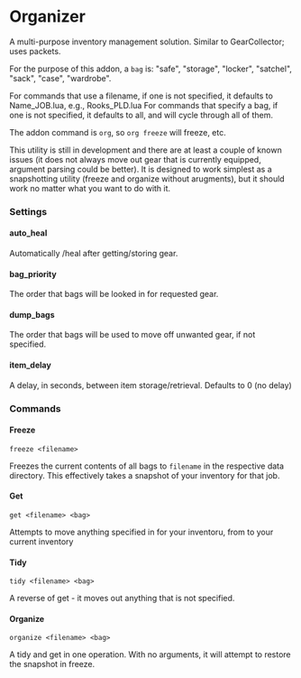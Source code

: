 # Organizer

A multi-purpose inventory management solution. Similar to GearCollector; uses packets.

For the purpose of this addon, a `bag` is: "safe", "storage", "locker", "satchel", "sack", "case", "wardrobe". 

For commands that use a filename, if one is not specified, it defaults to Name_JOB.lua, e.g., Rooks_PLD.lua
For commands that specify a bag, if one is not specified, it defaults to all, and will cycle through all of them.

The addon command is `org`, so `org freeze` will freeze, etc.

This utility is still in development and there are at least a couple of known issues (it does not always move out gear that is currently equipped, argument parsing could be better). It is designed to work simplest as a snapshotting utility (freeze and organize without arugments), but it should work no matter what you want to do with it.

### Settings

#### auto_heal
Automatically /heal after getting/storing gear.

#### bag_priority
The order that bags will be looked in for requested gear.

#### dump_bags
The order that bags will be used to move off unwanted gear, if not specified.

#### item_delay
A delay, in seconds, between item storage/retrieval. Defaults to 0 (no delay)


### Commands

#### Freeze

```
freeze <filename>
```

Freezes the current contents of all bags to `filename` in the respective data directory. This effectively takes a snapshot of your inventory for that job.

#### Get

```
get <filename> <bag>
```

Attempts to move anything specified in <filename> for your inventoru, from <bag> to your current inventory


#### Tidy

```
tidy <filename> <bag>
```

A reverse of get - it moves out anything that is not specified.

#### Organize

```
organize <filename> <bag>
```

A tidy and get in one operation. With no arguments, it will attempt to restore the snapshot in freeze.
